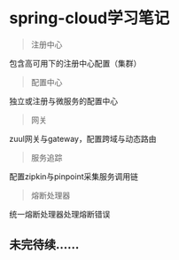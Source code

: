 # spring-cloud学习笔记
> 注册中心

  包含高可用下的注册中心配置（集群）

> 配置中心

  独立或注册与微服务的配置中心

> 网关

  zuul网关与gateway，配置跨域与动态路由

> 服务追踪

  配置zipkin与pinpoint采集服务调用链

> 熔断处理器

  统一熔断处理器处理熔断错误
  
## 未完待续......


